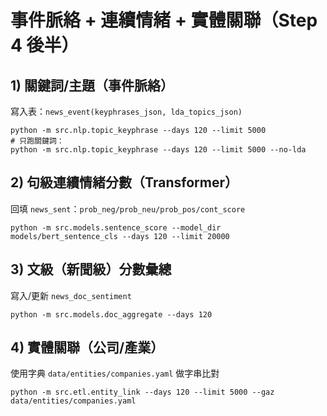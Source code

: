 # 事件脈絡 + 連續情緒 + 實體關聯（Step 4 後半）

## 1) 關鍵詞/主題（事件脈絡）
寫入表：`news_event(keyphrases_json, lda_topics_json)`
```
python -m src.nlp.topic_keyphrase --days 120 --limit 5000
# 只跑關鍵詞：
python -m src.nlp.topic_keyphrase --days 120 --limit 5000 --no-lda
```

## 2) 句級連續情緒分數（Transformer）
回填 `news_sent`：`prob_neg/prob_neu/prob_pos/cont_score`
```
python -m src.models.sentence_score --model_dir models/bert_sentence_cls --days 120 --limit 20000
```

## 3) 文級（新聞級）分數彙總
寫入/更新 `news_doc_sentiment`
```
python -m src.models.doc_aggregate --days 120
```

## 4) 實體關聯（公司/產業）
使用字典 `data/entities/companies.yaml` 做字串比對
```
python -m src.etl.entity_link --days 120 --limit 5000 --gaz data/entities/companies.yaml
```
